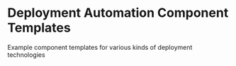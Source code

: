 # Deployment Automation Component Templates

Example component templates for various kinds of deployment technologies
